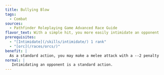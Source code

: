 ```yaml
---
title: Bullying Blow
tags:
  - Combat
sources:
  - Pathfinder Roleplaying Game Advanced Race Guide
flavor_text: With a simple hit, you more easily intimidate an opponent.
prerequisites:
  - "[Intimidate](/skills/intimidate/) 1 rank"
  - "[orc](/races/orcs/)"
benefit: |
  As a standard action, you may make a melee attack with a --2 penalty on the attack roll. If the attack damages your opponent, you may make an [Intimidate](/skills/intimidate/) check to demoralize that opponent as a free action.
normal: |
   Intimidating an opponent is a standard action.
---
```


